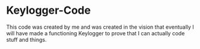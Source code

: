 # Keylogger-Code
This code was created by me and was created in the vision that eventually I will have made a functioning Keylogger to prove that I can actually code stuff and things.
